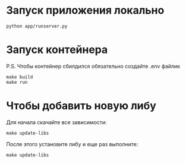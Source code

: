# Запуск приложения локально

```
python app/runserver.py
```

# Запуск контейнера 

P.S. Чтобы контейнер сбилдился обязательно создайте .env файлик

```
make build
make run
```

# Чтобы добавить новую либу

Для начала скачайте все зависимости:
```
make update-libs
```
После этого установите либу и еще раз выполните:
```
make update-libs
```
